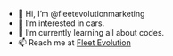 - 👋 Hi, I’m @fleetevolutionmarketing
- 👀 I’m interested in cars.
- 🌱 I’m currently learning all about codes.
- 📫 Reach me at <a href=https://www.fleetevolution.com/>Fleet Evolution</a>


